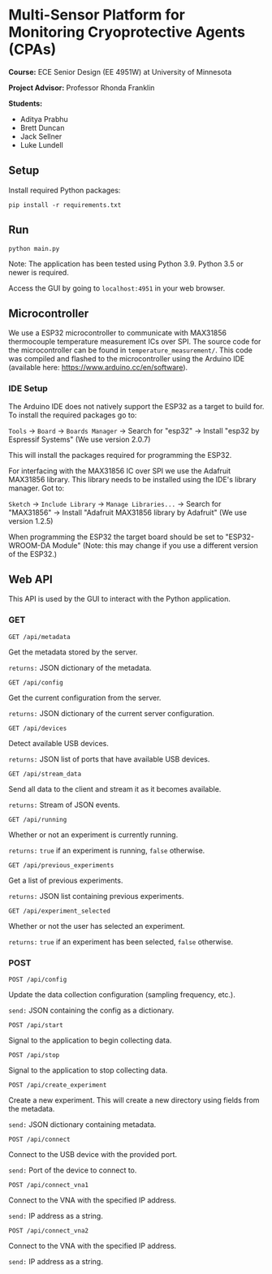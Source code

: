 # Multi-Sensor Platform for Monitoring Cryoprotective Agents (CPAs)

**Course:** ECE Senior Design (EE 4951W) at University of Minnesota

**Project Advisor:** Professor Rhonda Franklin

**Students:**
* Aditya Prabhu
* Brett Duncan
* Jack Sellner
* Luke Lundell

## Setup

Install required Python packages:

`pip install -r requirements.txt`


## Run

`python main.py`

Note: The application has been tested using Python 3.9. Python 3.5 or newer is required.

Access the GUI by going to `localhost:4951` in your web browser.

## Microcontroller

We use a ESP32 microcontroller to communicate with MAX31856 thermocouple temperature measurement ICs over SPI. The source code for the microcontroller can be found in `temperature_measurement/`. This code was compiled and flashed to the microcontroller using the Arduino IDE (available here: https://www.arduino.cc/en/software).

### IDE Setup

The Arduino IDE does not natively support the ESP32 as a target to build for. To install the required packages go to:

`Tools` -> `Board` -> `Boards Manager` -> Search for "esp32" -> Install "esp32 by Espressif Systems" (We use version 2.0.7)

This will install the packages required for programming the ESP32.

For interfacing with the MAX31856 IC over SPI we use the Adafruit MAX31856 library. This library needs to be installed using the IDE's library manager. Got to:

`Sketch` -> `Include Library` -> `Manage Libraries...` -> Search for "MAX31856" -> Install "Adafruit MAX31856 library by Adafruit" (We use version 1.2.5)

When programming the ESP32 the target board should be set to "ESP32-WROOM-DA Module" (Note: this may change if you use a different version of the ESP32.)

## Web API

This API is used by the GUI to interact with the Python application.

### GET

`GET /api/metadata`

Get the metadata stored by the server.

`returns:` JSON dictionary of the metadata.

`GET /api/config`

Get the current configuration from the server.

`returns:` JSON dictionary of the current server configuration.

`GET /api/devices`

Detect available USB devices.

`returns:` JSON list of ports that have available USB devices.

`GET /api/stream_data`

Send all data to the client and stream it as it becomes available.

`returns:` Stream of JSON events.

`GET /api/running`

Whether or not an experiment is currently running.

`returns:` `true` if an experiment is running, `false` otherwise.

`GET /api/previous_experiments`

Get a list of previous experiments.

`returns:` JSON list containing previous experiments.

`GET /api/experiment_selected`

Whether or not the user has selected an experiment.

`returns:` `true` if an experiment has been selected, `false` otherwise.

### POST

`POST /api/config`

Update the data collection configuration (sampling frequency, etc.).

`send:` JSON containing the config as a dictionary.

`POST /api/start`

Signal to the application to begin collecting data.

`POST /api/stop`

Signal to the application to stop collecting data.

`POST /api/create_experiment`

Create a new experiment. This will create a new directory using fields from the metadata.

`send:` JSON dictionary containing metadata.

`POST /api/connect`

Connect to the USB device with the provided port.

`send:` Port of the device to connect to.

`POST /api/connect_vna1`

Connect to the VNA with the specified IP address.

`send:` IP address as a string.

`POST /api/connect_vna2`

Connect to the VNA with the specified IP address.

`send:` IP address as a string.
